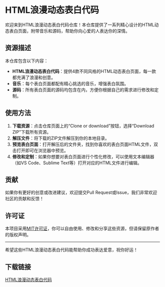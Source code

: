# HTML浪漫动态表白代码

欢迎来到HTML浪漫动态表白代码仓库！本仓库提供了一系列精心设计的HTML动态表白页面，附带音乐和源码，帮助你向心爱的人表达你的深情。

## 资源描述

本仓库包含以下内容：

- **HTML浪漫动态表白代码**：提供4款不同风格的HTML动态表白页面，每一款都充满了浪漫和创意。
- **音乐**：每个表白页面都配有精心挑选的音乐，增强表白氛围。
- **源码**：所有表白页面的源码均包含在内，方便你根据自己的需求进行修改和定制。

## 使用方法

1. **下载资源**：点击仓库页面上的“Clone or download”按钮，选择“Download ZIP”下载所有资源。
2. **解压文件**：将下载的ZIP文件解压到你的本地目录。
3. **预览表白页面**：打开解压后的文件夹，找到你喜欢的表白页面HTML文件，双击打开即可在浏览器中预览。
4. **修改和定制**：如果你想要对表白页面进行个性化修改，可以使用文本编辑器（如VS Code、Sublime Text等）打开对应的HTML文件进行编辑。

## 贡献

如果你有更好的创意或改进建议，欢迎提交Pull Request或Issue，我们非常欢迎社区的贡献和反馈！

## 许可证

本项目采用[MIT许可证](LICENSE)，你可以自由使用、修改和分享这些资源，但请保留原作者的版权声明。

---

希望这些HTML浪漫动态表白代码能帮助你成功表达爱意，祝你好运！

## 下载链接

[HTML浪漫动态表白代码](https://pan.quark.cn/s/c6e00d5c9cba)
